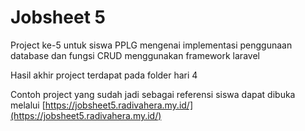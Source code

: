 # Jobsheet 5
Project ke-5 untuk siswa PPLG mengenai implementasi penggunaan database dan fungsi CRUD menggunakan framework laravel

Hasil akhir project terdapat pada folder hari 4

Contoh project yang sudah jadi sebagai referensi siswa dapat dibuka melalui [https://jobsheet5.radivahera.my.id/](https://jobsheet5.radivahera.my.id/)